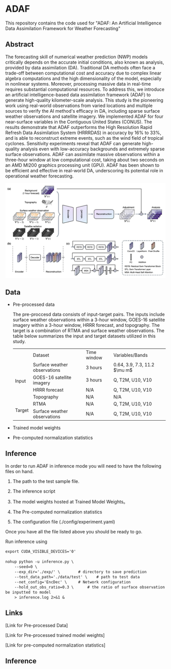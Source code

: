 # ADAF

This repository contains the code used for "ADAF: An Artificial Intelligence Data Assimilation Framework for Weather Forecasting"

## Abstract
The forecasting skill of numerical weather prediction (NWP) models critically depends on the accurate initial conditions, also known as analysis, provided by data assimilation (DA).
Traditional DA methods often face a trade-off between computational cost and accuracy due to complex linear algebra computations and the high dimensionality of the model, especially in nonlinear systems. Moreover, processing massive data in real-time requires substantial computational resources. To address this, we introduce an artificial intelligence-based data assimilation framework (ADAF) to generate high-quality kilometer-scale analysis. This study is the pioneering work using real-world observations from varied locations and multiple sources to verify the AI method's efficacy in DA, including sparse surface weather observations and satellite imagery. We implemented ADAF for four near-surface variables in the Contiguous United States (CONUS). The results demonstrate that ADAF outperforms the High Resolution Rapid Refresh Data Assimilation System (HRRRDAS) in accuracy by 16\% to 33\%, and is able to reconstruct extreme events, such as the wind field of tropical cyclones. Sensitivity experiments reveal that ADAF can generate high-quality analysis even with low-accuracy backgrounds and extremely sparse surface observations. ADAF can assimilate massive observations within a three-hour window at low computational cost, taking about two seconds on an AMD MI200 graphics processing unit (GPU). ADAF has been shown to be efficient and effective in real-world DA, underscoring its potential role in operational weather forecasting.

![Figure: Overall framework](/assets/framework.png)


## Data
- Pre-processed data
  
  The pre-proccesd data consists of input-target pairs. The inputs include surface weather observations within a 3-hour window, GOES-16 satellite imagery within a 3-hour window, HRRR forecast, and topography. The target is a combination of RTMA and surface weather observations. The table below summarizes the input and target datasets utilized in this study.
	<table>
		<tr>
		    <td></td>
		    <td>Dataset</td>
		    <td>Time window</td>
		    <td>Variables/Bands</td>
		</tr>
		<tr>
		    <td rowspan="4">Input</td>
		    <td>Surface weather observations</td>
		    <td>3 hours</td>
		    <td>0.64, 3.9, 7.3, 11.2 $\mu m$</td>  
		</tr>
	 	<tr>
		    <td>GOES-16 satellite imagery</td>
		    <td>3 hours</td>
		    <td>Q, T2M, U10, V10</td>  
		</tr>
	 	<tr>
		    <td>HRRR forecast</td>
		    <td>N/A</td>
		    <td>Q, T2M, U10, V10</td>  
		</tr>
	 	<tr>
		    <td>Topography</td>
		    <td>N/A</td>
		    <td>N/A</td>  
		</tr>
	 	<tr>
		    <td rowspan="2">Target</td>
		    <td>RTMA</td>
		    <td>N/A</td>
		    <td>Q, T2M, U10, V10</td>  
		</tr>
	 	<tr>
		    <td>Surface weather observations</td>
		    <td>N/A</td>
		    <td>Q, T2M, U10, V10</td> 
		</tr>
	</table>

- Trained model weights
- Pre-computed normalization statistics

## Inference
In order to run ADAF in inference mode you will need to have the following files on hand.

1. The path to the test sample file.

2. The inference script

3. The model weights hosted at Trained Model Weights。

4. The Pre-computed normalization statistics

5. The configuration file (./config/experiment.yaml)

Once you have all the file listed above you should be ready to go.

Run inference using
```shell
export CUDA_VISIBLE_DEVICES='0'

nohup python -u inference.py \
    --seed=0 \
    --exp_dir='./exp/' \ 		# directory to save prediction 
    --test_data_path='./data/test' \ 	# path to test data
    --net_config='EncDec' \		# Network configuration
    --hold_out_obs_ratio=0.3 \		# the ratio of surface observation be inputted to model
    > inference.log 2>&1 &

```


## Links

[Link for Pre-processed Data]

[Link for Pre-processed trained model weights]

[Link for pre-computed normalization statistics]










## Inference
